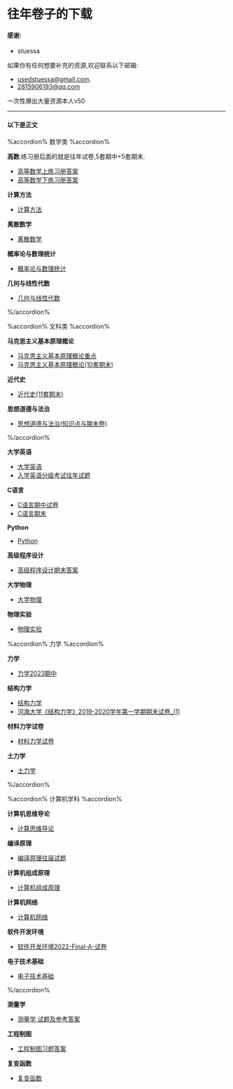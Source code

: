 # 往年卷子的下载

#### 感谢:
- stuessa

如果你有任何想要补充的资源,欢迎联系以下邮箱:
- usedstuessa@gmail.com.
- 2815906193@qq.com

一次性爆出大量资源本人v50

------------------------
#### 以下是正文

%accordion% 数学类 %accordion%

**高数**:练习册后面的就是往年试卷,5套期中+5套期末.
- [高等数学上练习册答案](https://pan.baidu.com/s/1eOfcvcPWiDL5kmiSyUck-w?pwd=c6nz)
- [高等数学下练习册答案](https://pan.baidu.com/s/1tMYIqgCA2c8tnbI7LGkYRw?pwd=qlhj)

**计算方法**
- [计算方法](https://pan.baidu.com/s/1wmrbOHeA7LADUG7Zm1ZFxg?pwd=zkht)

**离散数学**
- [离散数学](https://pan.baidu.com/s/190r39_ZHvWMilNILcMpq1g?pwd=vkfz)

**概率论与数理统计**
- [概率论与数理统计](https://pan.baidu.com/s/1kh-jKn8O7JwqQwsKxgd0-w?pwd=514x) 

**几何与线性代数**
- [几何与线性代数](https://pan.baidu.com/s/1o2lQh7PPDY8PhOrIoqmE2w?pwd=wyqj) 

%/accordion%

%accordion% 文科类 %accordion%

**马克思主义基本原理概论**
- [马克思主义基本原理概论重点](https://pan.baidu.com/s/1rByNmch5qGQXGLG6smycmA?pwd=92yg) 
- [马克思主义基本原理概论(10套期末)](https://pan.baidu.com/s/1W7dSBsUTdoyJ9CyqARbOxA?pwd=aw9c)

**近代史**
- [近代史(11套期末)](https://pan.baidu.com/s/1Jw5iE-NX6OuIxu7-ElOJzw?pwd=3wjy)

**思想道德与法治**
- [思想道德与法治(知识点与期末卷)](https://pan.baidu.com/s/1Gqh-z4z5IR24o-5gMVwZhA?pwd=o807) 

%/accordion%

**大学英语**
- [大学英语](https://pan.baidu.com/s/1DE6YWhVInKtAKB0Ti4fVxw?pwd=qbys) 
- [入学英语分级考试往年试题](https://pan.baidu.com/s/1ials86bhkK83ILToWhxG7g?pwd=r4c6) 

**C语言**
- [C语言期中试卷](https://pan.baidu.com/s/14GUjkJxVt_UWyEp9T2MWJg?pwd=z6wr)
- [C语言期末](https://pan.baidu.com/s/1Np8oaFs_AXcT-xGOmPxR7g?pwd=1mz7) 

**Python**
- [Python](https://pan.baidu.com/s/14l8RqpNNZoOiD9GkPvih5w?pwd=6mr8) 

**高级程序设计**
- [高级程序设计期末答案](https://pan.baidu.com/s/1_9i-BUYkpz4Vc95nXdWWkg?pwd=77m7)

**大学物理**
- [大学物理](https://pan.baidu.com/s/1mcqK2VzHcNt5M5XBfucXiw?pwd=uf3c) 

**物理实验**
- [物理实验](https://pan.baidu.com/s/1C6QwFuzm2kwlM9_NmsE8Kg?pwd=za2t)

%accordion% 力学 %accordion%

**力学**
- [力学2023期中](https://pan.baidu.com/s/1edmwoSoCtYe3lgfmlVDoeg?pwd=yfu0) 

**结构力学**
- [结构力学](https://pan.baidu.com/s/1wPHB1IRHr17ijX-8JCoeYw?pwd=utcp) 
- [河海大学《结构力学》2019-2020学年第一学期期末试卷_(1)](https://pan.baidu.com/s/1NexgqbjLIn0ppFRuSHRCqQ?pwd=3xxa) 

**材料力学试卷**
- [材料力学试卷](https://pan.baidu.com/s/1zfREZhK-XPVkdS4ve-88_A?pwd=g592) 

**土力学**
- [土力学](https://pan.baidu.com/s/1Dfoqyr50BagKIKgVpM5FcQ?pwd=fh02) 

%/accordion%

%accordion% 计算机学科 %accordion%

**计算机思维导论**
- [计算思维导论](https://pan.baidu.com/s/1K9nyCF5Bj2RJWcnz8AEHrQ?pwd=f12n)

**编译原理**
- [编译原理往届试题](https://pan.baidu.com/s/1yEr4EXFX5fbjiLn-2b3GfQ?pwd=rulc)

**计算机组成原理**
- [计算机组成原理](https://pan.baidu.com/s/105CkbVXpSlzyTE8eG5KgyQ?pwd=r4t8) 

**计算机网络**
- [计算机网络](https://pan.baidu.com/s/1BXwx9G1p70jrZr6kV2ONsw?pwd=vom7)

**软件开发环境**
- [软件开发环境2022-Final-A-试卷](https://pan.baidu.com/s/1PgeXAIuiSZTsGdKbGixTjQ?pwd=033t)

**电子技术基础**
- [电子技术基础](https://pan.baidu.com/s/1BZT9NSvvpqBHA1a6ll1kcA?pwd=c80j)

%/accordion%

**测量学**
- [测量学 试题及参考答案](https://pan.baidu.com/s/1XYtPF3Cd4zRwWL0uFGuU5A?pwd=neia) 

**工程制图**
- [工程制图习题答案](https://pan.baidu.com/s/1e5p8j_d2EU_Spxtg8lWBXw?pwd=uich) 

**复变函数**
- [复变函数](https://pan.baidu.com/s/1wE24L3o094VRz8mUeozPQA?pwd=0xrf) 





